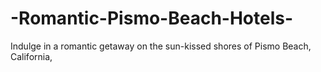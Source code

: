 # -Romantic-Pismo-Beach-Hotels-
Indulge in a romantic getaway on the sun-kissed shores of Pismo Beach, California,
